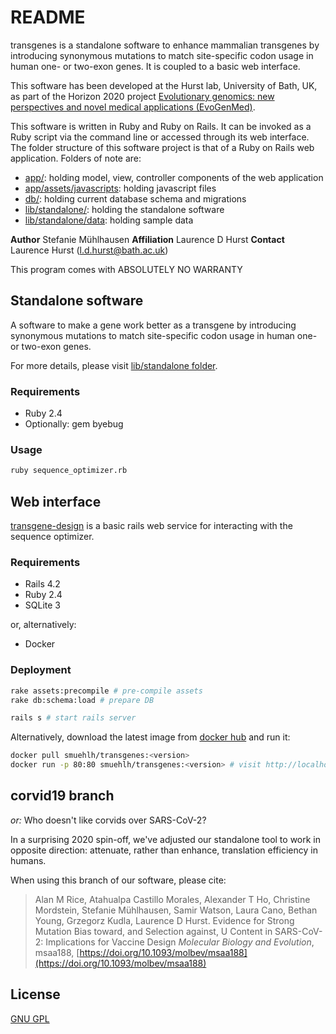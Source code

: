 # README

transgenes is a standalone software to enhance mammalian transgenes by introducing synonymous mutations to match site-specific codon usage in human one- or two-exon genes. It is coupled to a basic web interface.

This software has been developed at the Hurst lab, University of Bath, UK, as part of the Horizon 2020 project [Evolutionary genomics: new perspectives and novel medical applications (EvoGenMed)](https://cordis.europa.eu/project/id/669207).

This software is written in Ruby and Ruby on Rails. It can be invoked as a Ruby script via the command line or accessed through its web interface. The folder structure of this software project is that of a Ruby on Rails web application. Folders of note are:

 - [app/](./app): holding model, view, controller components of the web application
 - [app/assets/javascripts](./app/assets/javascripts): holding javascript files
 - [db/](./db): holding current database schema and migrations
 - [lib/standalone/](./lib/standalone): holding the standalone software
 - [lib/standalone/data](./lib/standalone/data): holding sample data

__Author__ Stefanie Mühlhausen
__Affiliation__ Laurence D Hurst
__Contact__ Laurence Hurst (l.d.hurst@bath.ac.uk)

This program comes with ABSOLUTELY NO WARRANTY

## Standalone software

A software to make a gene work better as a transgene by introducing synonymous mutations to match site-specific codon usage in human one- or two-exon genes.

For more details, please visit [lib/standalone folder](./transgenes/blob/corvid19/lib/standalone).

### Requirements

 - Ruby 2.4
 - Optionally: gem byebug

### Usage

```bash
ruby sequence_optimizer.rb
```

## Web interface

[transgene-design](http://transgene-design.bath.ac.uk/) is a basic rails web service for interacting with the sequence optimizer.

### Requirements

- Rails 4.2
- Ruby 2.4
- SQLite 3

or, alternatively:
- Docker

### Deployment

```bash
rake assets:precompile # pre-compile assets
rake db:schema:load # prepare DB

rails s # start rails server
```

Alternatively, download the latest image from [docker hub](https://hub.docker.com/r/smuehlh/transgenes) and run it:
```bash
docker pull smuehlh/transgenes:<version>
docker run -p 80:80 smuehlh/transgenes:<version> # visit http://localhost:80
```

##  corvid19 branch

_or:_ Who doesn't like corvids over SARS-CoV-2?

In a surprising 2020 spin-off, we've adjusted our standalone tool to work in opposite direction: attenuate, rather than enhance, translation efficiency in humans.

When using this branch of our software, please cite:

> Alan M Rice, Atahualpa Castillo Morales, Alexander T Ho, Christine
> Mordstein, Stefanie Mühlhausen, Samir Watson, Laura Cano, Bethan
> Young, Grzegorz Kudla, Laurence D Hurst.
>  Evidence for Strong Mutation Bias toward, and Selection against, U Content in SARS-CoV-2: Implications for Vaccine Design
>   _Molecular Biology and Evolution_, msaa188,
> [https://doi.org/10.1093/molbev/msaa188](https://doi.org/10.1093/molbev/msaa188)

## License

[GNU GPL](./COPYING)
